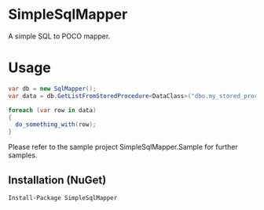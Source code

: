 # SimpleSqlMapper

A simple SQL to POCO mapper.

# Usage
```cs
var db = new SqlMapper();
var data = db.GetListFromStoredProcedure<DataClass>("dbo.my_stored_procedure", new { para_filter = filter });

foreach (var row in data)
{
  do_something_with(row);
}
```

Please refer to the sample project SimpleSqlMapper.Sample for further samples.

## Installation (NuGet)
    Install-Package SimpleSqlMapper 
